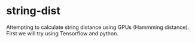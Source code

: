 # string-dist

Attempting to calculate string distance using GPUs (Hammming distance). First we will try using Tensorflow and python.
